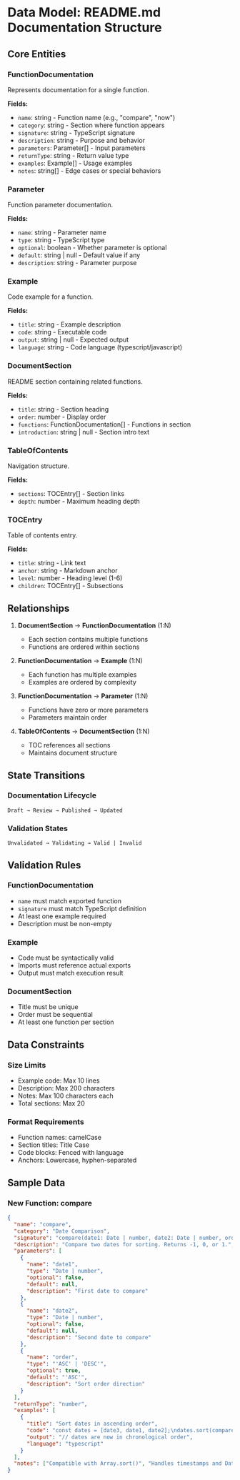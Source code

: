 # Data Model: README.md Documentation Structure

## Core Entities

### FunctionDocumentation
Represents documentation for a single function.

**Fields:**
- `name`: string - Function name (e.g., "compare", "now")
- `category`: string - Section where function appears
- `signature`: string - TypeScript signature
- `description`: string - Purpose and behavior
- `parameters`: Parameter[] - Input parameters
- `returnType`: string - Return value type
- `examples`: Example[] - Usage examples
- `notes`: string[] - Edge cases or special behaviors

### Parameter
Function parameter documentation.

**Fields:**
- `name`: string - Parameter name
- `type`: string - TypeScript type
- `optional`: boolean - Whether parameter is optional
- `default`: string | null - Default value if any
- `description`: string - Parameter purpose

### Example
Code example for a function.

**Fields:**
- `title`: string - Example description
- `code`: string - Executable code
- `output`: string | null - Expected output
- `language`: string - Code language (typescript/javascript)

### DocumentSection
README section containing related functions.

**Fields:**
- `title`: string - Section heading
- `order`: number - Display order
- `functions`: FunctionDocumentation[] - Functions in section
- `introduction`: string | null - Section intro text

### TableOfContents
Navigation structure.

**Fields:**
- `sections`: TOCEntry[] - Section links
- `depth`: number - Maximum heading depth

### TOCEntry
Table of contents entry.

**Fields:**
- `title`: string - Link text
- `anchor`: string - Markdown anchor
- `level`: number - Heading level (1-6)
- `children`: TOCEntry[] - Subsections

## Relationships

1. **DocumentSection** → **FunctionDocumentation** (1:N)
   - Each section contains multiple functions
   - Functions are ordered within sections

2. **FunctionDocumentation** → **Example** (1:N)
   - Each function has multiple examples
   - Examples are ordered by complexity

3. **FunctionDocumentation** → **Parameter** (1:N)
   - Functions have zero or more parameters
   - Parameters maintain order

4. **TableOfContents** → **DocumentSection** (1:N)
   - TOC references all sections
   - Maintains document structure

## State Transitions

### Documentation Lifecycle
```
Draft → Review → Published → Updated
```

### Validation States
```
Unvalidated → Validating → Valid | Invalid
```

## Validation Rules

### FunctionDocumentation
- `name` must match exported function
- `signature` must match TypeScript definition
- At least one example required
- Description must be non-empty

### Example
- Code must be syntactically valid
- Imports must reference actual exports
- Output must match execution result

### DocumentSection
- Title must be unique
- Order must be sequential
- At least one function per section

## Data Constraints

### Size Limits
- Example code: Max 10 lines
- Description: Max 200 characters
- Notes: Max 100 characters each
- Total sections: Max 20

### Format Requirements
- Function names: camelCase
- Section titles: Title Case
- Code blocks: Fenced with language
- Anchors: Lowercase, hyphen-separated

## Sample Data

### New Function: compare
```json
{
  "name": "compare",
  "category": "Date Comparison",
  "signature": "compare(date1: Date | number, date2: Date | number, order?: 'ASC' | 'DESC'): number",
  "description": "Compare two dates for sorting. Returns -1, 0, or 1.",
  "parameters": [
    {
      "name": "date1",
      "type": "Date | number",
      "optional": false,
      "default": null,
      "description": "First date to compare"
    },
    {
      "name": "date2",
      "type": "Date | number",
      "optional": false,
      "default": null,
      "description": "Second date to compare"
    },
    {
      "name": "order",
      "type": "'ASC' | 'DESC'",
      "optional": true,
      "default": "'ASC'",
      "description": "Sort order direction"
    }
  ],
  "returnType": "number",
  "examples": [
    {
      "title": "Sort dates in ascending order",
      "code": "const dates = [date3, date1, date2];\ndates.sort(compare);",
      "output": "// dates are now in chronological order",
      "language": "typescript"
    }
  ],
  "notes": ["Compatible with Array.sort()", "Handles timestamps and Date objects"]
}
```